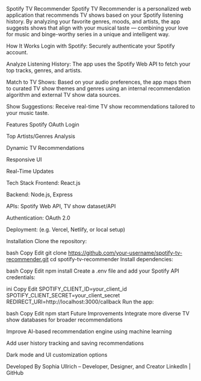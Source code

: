 Spotify TV Recommender
Spotify TV Recommender is a personalized web application that recommends TV shows based on your Spotify listening history. By analyzing your favorite genres, moods, and artists, the app suggests shows that align with your musical taste — combining your love for music and binge-worthy series in a unique and intelligent way.

How It Works
Login with Spotify: Securely authenticate your Spotify account.

Analyze Listening History: The app uses the Spotify Web API to fetch your top tracks, genres, and artists.

Match to TV Shows: Based on your audio preferences, the app maps them to curated TV show themes and genres using an internal recommendation algorithm and external TV show data sources.

Show Suggestions: Receive real-time TV show recommendations tailored to your music taste.

Features
Spotify OAuth Login

Top Artists/Genres Analysis

Dynamic TV Recommendations

Responsive UI

Real-Time Updates

Tech Stack
Frontend: React.js

Backend: Node.js, Express

APIs: Spotify Web API, TV show dataset/API

Authentication: OAuth 2.0

Deployment: (e.g. Vercel, Netlify, or local setup)

Installation
Clone the repository:

bash
Copy
Edit
git clone https://github.com/your-username/spotify-tv-recommender.git
cd spotify-tv-recommender
Install dependencies:

bash
Copy
Edit
npm install
Create a .env file and add your Spotify API credentials:

ini
Copy
Edit
SPOTIFY_CLIENT_ID=your_client_id
SPOTIFY_CLIENT_SECRET=your_client_secret
REDIRECT_URI=http://localhost:3000/callback
Run the app:

bash
Copy
Edit
npm start
Future Improvements
Integrate more diverse TV show databases for broader recommendations

Improve AI-based recommendation engine using machine learning

Add user history tracking and saving recommendations

Dark mode and UI customization options

Developed By
Sophia Ullrich – Developer, Designer, and Creator
LinkedIn | GitHub

